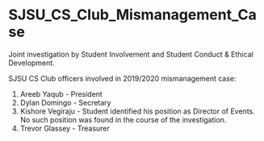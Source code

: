 # SJSU_CS_Club_Mismanagement_Case
Joint investigation by Student Involvement and Student Conduct & Ethical Development. 

SJSU CS Club officers involved in 2019/2020 mismanagement case:
1. Areeb Yaqub - President
2. Dylan Domingo - Secretary
3. Kishore Vegiraju - Student identified his position as Director of Events. No such position was found in the course of the investigation.
4. Trevor Glassey - Treasurer
